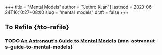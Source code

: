 +++
title = "Mental Models"
author = ["Jethro Kuan"]
lastmod = 2020-06-24T16:10:27+08:00
slug = "mental_models"
draft = false
+++

## To Refile {#to-refile}

### <span class="org-todo todo TODO">TODO</span> [An Astronaut's Guide to Mental Models](https://fs.blog/2020/02/mental-models-in-space/) {#an-astronaut-s-guide-to-mental-models}
